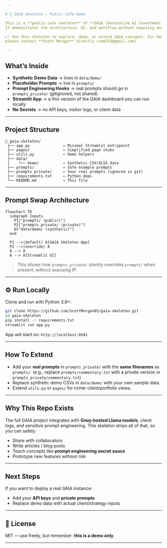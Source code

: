 ```yaml
---

# 🦴 GAIA Skeleton — Public-Safe Demo

This is a **public-safe skeleton** of **GAIA (Generative AI Investment Analytics)**.
It demonstrates the architecture, UI, and workflow without exposing any private data, secrets, or proprietary prompts.

👉 Use this skeleton to explore, demo, or extend GAIA concepts. For deeper access, private demos, or discussion of GAIA’s full capabilities,
please contact **Scott Morgan** directly (smm253@gmail.com)

---
```


## What’s Inside

* **Synthetic Demo Data** → lives in `data/demo/`
* **Placeholder Prompts** → live in `prompts/`
* **Prompt Engineering Hooks** → real prompts should go in `prompts_private/` (gitignored, not shared)
* **Streamlit App** → a thin version of the GAIA dashboard you can run locally
* **No Secrets** → no API keys, visitor logs, or client data

---

## Project Structure

```plaintext
📁 gaia-skeleton/
 ├── app.py               ← Minimal Streamlit entrypoint
 ├── pages/               ← Simplified page stubs
 ├── utils.py             ← Demo helpers
 ├── data/
 │    └── demo/           ← Synthetic CSV/XLSX data
 ├── prompts/             ← Safe example prompts
 ├── prompts_private/     ← Your real prompts (ignored in git)
 ├── requirements.txt     ← Python deps
 └── README.md            ← This file
```

---

## Prompt Swap Architecture

```mermaid
flowchart TD
  subgraph Inputs
    P1["prompts/ (public)"]
    P2["prompts_private/ (private)"]
    D["data/demo/ (synthetic)"]
  end

  P1 -->|default| A[GAIA Skeleton App]
  P2 -->|override| A
  D --> A
  A --> U[Streamlit UI]
```

> This shows how `prompts_private/` silently overrides `prompts/` when present, without exposing IP.

---

## ⚙️ Run Locally

Clone and run with Python 3.9+:

```bash
git clone https://github.com/ScottMorgan85/gaia-skeleton.git
cd gaia-skeleton
pip install -r requirements.txt
streamlit run app.py
```

App will start on: `http://localhost:8501`

---

## How To Extend

* Add your **real prompts** in `prompts_private/` with the **same filenames** as `prompts/`.
  (e.g., replace `prompts/commentary.txt` with a private version in `prompts_private/commentary.txt`).
* Replace synthetic demo CSVs in `data/demo/` with your own sample data.
* Extend `utils.py` or `pages/` for richer client/portfolio views.

---

## Why This Repo Exists

The full GAIA project integrates with **Groq-hosted Llama models**, client logs, and sensitive prompt engineering.
This skeleton strips all of that, so you can safely:

* Share with collaborators
* Write articles / blog posts
* Teach concepts like **prompt engineering secret sauce**
* Prototype new features without risk

---

## Next Steps

If you want to deploy a real GAIA instance:

* Add your **API keys** and **private prompts**
* Replace demo data with actual client/strategy inputs

---

## 📜 License

MIT — use freely, but remember: **this is a demo only**.

---

